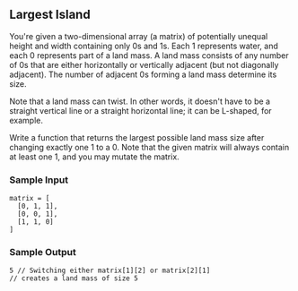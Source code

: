 
## Largest Island

You're given a two-dimensional array (a matrix) of potentially unequal height
and width containing only 0s and 1s. Each
1 represents water, and each 0 represents part of a
land mass. A land mass consists of any number of 0s that are either
horizontally or vertically adjacent (but not diagonally adjacent). The number
of adjacent 0s forming a land mass determine its size.

Note that a land mass can twist. In other words, it doesn't have to be a straight
vertical line or a straight horizontal line; it can be L-shaped, for example.

Write a function that returns the largest possible land mass size after
changing exactly one 1 to a 0. Note that the given
matrix will always contain at least one 1, and you may mutate
the matrix.

### Sample Input
```
matrix = [
  [0, 1, 1],
  [0, 0, 1],
  [1, 1, 0]
]
```

### Sample Output
```
5 // Switching either matrix[1][2] or matrix[2][1]
// creates a land mass of size 5
```
